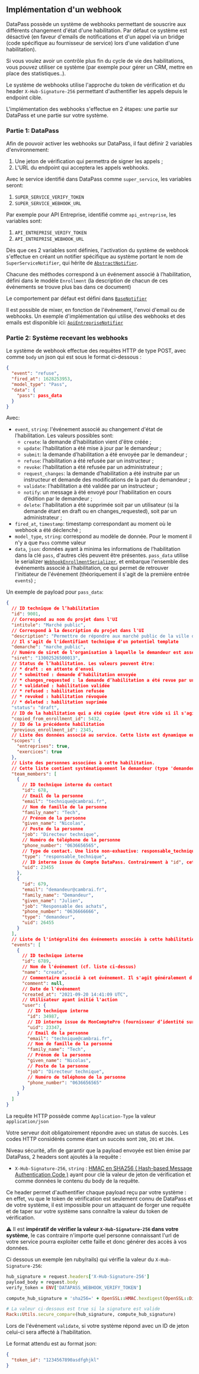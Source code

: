 ## Implémentation d'un webhook

DataPass possède un système de webhooks permettant de souscrire aux différents
changement d'état d'une habilitation. Par défaut ce système est désactivé (en faveur
d'emails de notifications et d'un appel via un bridge (code spécifique au
fournisseur de service) lors d'une validation d'une habilitation).

Si vous voulez avoir un contrôle plus fin du cycle de vie des habilitations, vous
pouvez utiliser ce système (par exemple pour gérer un CRM, mettre en place des
statistiques..).

Le système de webhooks utilise l'approche du token de vérification et du header
`X-Hub-Signature-256` permettant d'authentifier les appels depuis le endpoint cible.

L'implémentation des webhooks s'effectue en 2 étapes: une partie sur DataPass et
une partie sur votre système.

### Partie 1: DataPass

Afin de pouvoir activer les webhooks sur DataPass, il faut définir 2 variables
d'environnement:

1. Une jeton de vérification qui permettra de signer les appels ;
2. L'URL du endpoint qui acceptera les appels webhooks.

Avec le service identifié dans DataPass comme `super_service`, les variables
seront:

1. `SUPER_SERVICE_VERIFY_TOKEN`
1. `SUPER_SERVICE_WEBHOOK_URL`

Par exemple pour API Entreprise, identifié comme `api_entreprise`, les variables
sont:

1. `API_ENTREPRISE_VERIFY_TOKEN`
1. `API_ENTREPRISE_WEBHOOK_URL`

Dès que ces 2 variables sont définies, l'activation du système de webhook
s'effectue en créant un notifier spécifique au système portant le nom de
`SuperServiceNotifier`, qui hérite de
[`AbstractNotifier`](./app/notifiers/abstract_notifier.rb).

Chacune des méthodes correspond à un événement associé à l’habilitation,
défini dans le modèle `Enrollment` (la description de chacun de ces événements
se trouve plus bas dans ce document)

Le comportement par défaut est défini dans
[`BaseNotifier`](./app/notifiers/base_notifier.rb)

Il est possible de mixer, en fonction de l'événement, l'envoi d'email ou de
webhooks. Un exemple d'implémentation qui utilise des webhooks et des emails
est disponible ici:
[`ApiEntrepriseNotifier`](./app/notifiers/api_entreprise_notifier.rb)

### Partie 2: Système recevant les webhooks

Le système de webhook effectue des requêtes HTTP de type POST, avec comme `body`
un json qui est sous le format ci-dessous :

```json
{
  "event": "refuse",
  "fired_at": 1628253953,
  "model_type": "Pass",
  "data": {
    "pass": pass_data
  }
}
```

Avec:

- `event`, `string`: l'événement associé au changement d'état de l’habilitation.
  Les valeurs possibles sont:
  - `create`: la demande d’habilitation vient d'être créée ;
  - `update`: l’habilitation a été mise à jour par le demandeur ;
  - `submit`: la demande d’habilitation a été envoyée par le demandeur ;
  - `refuse`: l’habilitation a été refusée par un instructeur ;
  - `revoke`: l’habilitation a été refusée par un administrateur ;
  - `request_changes`: la demande d’habilitation a été instruite par un instructeur et
    demande des modifications de la part du demandeur ;
  - `validate`: l’habilitation a été validée par un instructeur ;
  - `notify`: un message à été envoyé pour l’habilitation en cours d’édition par le
    demandeur ;
  - `delete`: l'habilitation a été supprimée soit par un utilisateur (si la demande étant en draft ou en changes_requested), soit par un administrateur ;
- `fired_at`, `timestamp`: timestamp correspondant au moment où le webhook a été
  déclenché ;
- `model_type`, `string`: correspond au modèle de donnée. Pour le moment il n'y
  a que `Pass` comme valeur
- `data`, `json`: données ayant à minima les informations de l’habilitation dans la
  clé `pass`, d'autres clés peuvent être présentes.
  `pass_data` utilise le serializer
  [`WebhookEnrollmentSerializer`](../app/serializers/webhook_enrollment_serializer.rb), et embarque
  l'ensemble des événements associé à l’habilitation, ce qui permet de retrouver
  l'initiateur de l'événement (théoriquement il s'agit de la première entrée
  `events`) ;

Un exemple de payload pour `pass_data`:

```json
{
  // ID technique de l’habilitation
  "id": 9001,
  // Correspond au nom du projet dans l'UI
  "intitule": "Marché public",
  // Correspond à la description du projet dans l'UI
  "description": "Permettre de répondre aux marché public de la ville de Cambrai",
  // Il s'agit de l'identifiant technique d'un potentiel template
  "demarche": "marche_public",
  // Numéro de siret de l'organisation à laquelle le demandeur est associé
  "siret": "13002526500013",
  // Status de l’habilitation. Les valeurs peuvent être:
  // * draft : en attente d'envoi
  // * submitted : demande d’habilitation envoyée
  // * changes_requested : la demande d’habilitation a été revue par un instructeur et demande des modifications
  // * validated : habilitation validée
  // * refused : habilitation refusée
  // * revoked : habilitation révoquée
  // * deleted : habilitation suprimée
  "status": "draft",
  // ID de la habilitation qui a été copiée (peut être vide si il s'agit d'une nouvelle habilitation)
  "copied_from_enrollment_id": 5432,
  // ID de la précédente habilitation
  "previous_enrollment_id": 2345,
  // Liste des données associé au service. Cette liste est dynamique en fonction du service cible.
  "scopes": {
    "entreprises": true,
    "exercices": true
  },
  // Liste des personnes associées à cette habilitation.
  // Cette liste contient systématiquement le demandeur (type 'demandeur')
  "team_members": [
    {
      // ID technique interne du contact
      "id": 678,
      // Email de la personne
      "email": "technique@cambrai.fr",
      // Nom de famille de la personne
      "family_name": "Tech",
      // Prénom de la personne
      "given_name": "Nicolas",
      // Poste de la personne
      "job": "Directeur technique",
      // Numéro de téléphone de la personne
      "phone_number": "0636656565",
      // Type de contact. Une liste non-exhautive: responsable_technique, responsable_traitement, contact_metier, delegue_protection_donnees, demandeur
      "type": "responsable_technique",
      // ID interne issue du Compte DataPass. Contrairement à "id", cet identifiant est attaché à la personne et reste le même à travers différentes habilitations.
      "uid": 23455
    },
    {
      "id": 679,
      "email": "demandeur@cambrai.fr",
      "family_name": "Demandeur",
      "given_name": "Julien",
      "job": "Responsable des achats",
      "phone_number": "0636666666",
      "type": "demandeur",
      "uid": 26455
    }
  ],
  // Liste de l'intégralité des événements associés à cette habilitation
  "events": [
    {
      // ID technique interne
      "id": 6789,
      // Nom de l'événement (cf. liste ci-dessus)
      "name": "create",
      // Commentaire associé à cet événement. Il s'agit généralement d'un commentaire d'instructeur lors de la modération de la demande d’habilitation
      "comment": null,
      // Date de l'événement
      "created_at": "2021-09-20 14:41:09 UTC",
      // Utilisateur ayant initié l'action
      "user": {
        // ID technique interne
        "id": 34987,
        // ID interne issue de MonComptePro (fournisseur d’identité sur DataPass)
        "uid": 23347,
        // Email de la personne
        "email": "technique@cambrai.fr",
        // Nom de famille de la personne
        "family_name": "Tech",
        // Prénom de la personne
        "given_name": "Nicolas",
        // Poste de la personne
        "job": "Directeur technique",
        // Numéro de téléphone de la personne
        "phone_number": "0636656565"
      }
    }
  ]
}
```

La requête HTTP possède comme `Application-Type` la valeur
`application/json`

Votre serveur doit obligatoirement répondre avec un status de succès. Les codes
HTTP considérés comme étant un succès sont `200`, `201` et `204`.

Niveau sécurité, afin de garantir que la payload envoyée est bien émise par
DataPass, 2 headers sont ajoutés à la requête :

- `X-Hub-Signature-256`, `string` : [HMAC en SHA256 ( Hash-based Message Authentication Code
  )](https://fr.wikipedia.org/wiki/HMAC) ayant pour clé la valeur de jeton de
  vérification et comme données le contenu du body de la requête.

Ce header permet d'authentifier chaque payload reçu par votre
système : en effet, vu que le token de vérification est seulement connu de
DataPass et de votre système, il est impossible pour un attaquant de forger une
requête et de taper sur votre système sans connaître la valeur du token de
vérification.

⚠️ Il est **impératif de vérifier la valeur `X-Hub-Signature-256` dans votre système**, le cas contraire n'importe
quel personne connaissant l'url de votre service pourra exploiter cette faille
et donc générer des accès à vos données.

Ci dessous un exemple (en ruby/rails) qui vérifie la valeur du `X-Hub-Signature-256`:

```ruby
hub_signature = request.headers['X-Hub-Signature-256']
payload_body = request.body
verify_token = ENV['DATAPASS_WEBHOOK_VERIFY_TOKEN']

compute_hub_signature = 'sha256=' + OpenSSL::HMAC.hexdigest(OpenSSL::Digest.new('sha256'), verify_token, payload_body)

# La valeur ci-dessous est true si la signature est valide
Rack::Utils.secure_compare(hub_signature, compute_hub_signature)
```

Lors de l'événement `validate`, si votre système répond avec un ID de jeton
celui-ci sera affecté à l’habilitation.

Le format attendu est au format json:

```json
{
  "token_id": "1234567890asdfghjkl"
}
```
